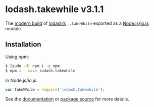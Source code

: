# lodash.takewhile v3.1.1

The [modern build](https://github.com/lodash/lodash/wiki/Build-Differences) of [lodash’s](https://lodash.com/) `_.takeWhile` exported as a [Node.js](http://nodejs.org/)/[io.js](https://iojs.org/) module.

## Installation

Using npm:

```bash
$ {sudo -H} npm i -g npm
$ npm i --save lodash.takewhile
```

In Node.js/io.js:

```js
var takeWhile = require('lodash.takewhile');
```

See the [documentation](https://lodash.com/docs#takeWhile) or [package source](https://github.com/lodash/lodash/blob/3.1.1-npm-packages/lodash.takewhile) for more details.
